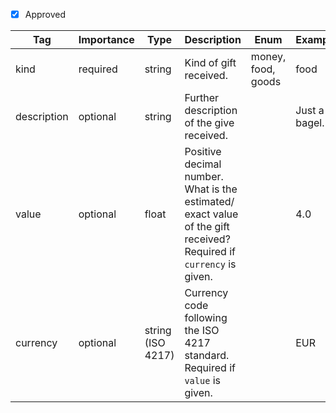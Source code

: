 - [x] Approved


| Tag         | Importance  | Type    | Description                                                        | Enum                        | Example |
|-------------|-------------|---------|--------------------------------------------------------------------|-----------------------------|---------|
| kind        | required | string  | Kind of gift received.                          | money, food, goods          |food       |
| description | optional | string  | Further description of the give received.                          |                             |Just a bagel.         |
| value       | optional | float   | Positive decimal number. What is the estimated/ exact value of the gift received? Required if `currency` is given. |                             |4.0         |
| currency    | optional | string (ISO 4217)  | Currency code following the ISO 4217 standard. Required if `value` is given. |                                                  |EUR                         |      |
